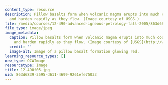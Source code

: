 ```yaml
---
content_type: resource
description: Pillow basalts form when volcanic magma erupts into much cooler air/water
  and harden rapidly as they flow. (Image courtesy of USGS.)
file: /media/courses/12-490-advanced-igneous-petrology-fall-2005/863d68393595d61146999261efe75033_12-490f05.jpg
file_type: image/jpeg
image_metadata:
  caption: Pillow basalts form when volcanic magma erupts into much cooler air/water
    and harden rapidly as they flow. (Image courtesy of [USGS](http://www.usgs.gov/).)
  credit: ''
  image-alt: Image of a pillow basalt formation glowing red.
learning_resource_types: []
ocw_type: OCWImage
resourcetype: Image
title: 12-490f05.jpg
uid: 863d6839-3595-d611-4699-9261efe75033
---
```

